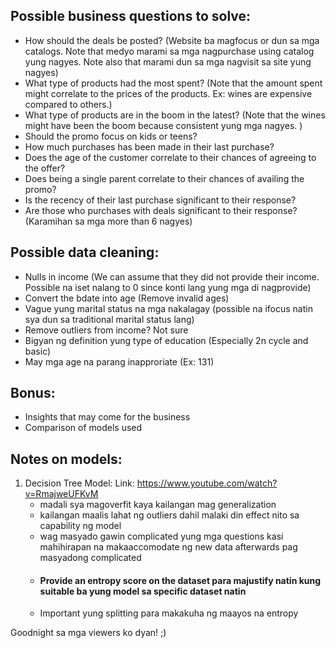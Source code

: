 ## Possible business questions to solve:

- How should the deals be posted? (Website ba magfocus or dun sa mga catalogs. Note that medyo marami sa mga nagpurchase using catalog yung nagyes. Note also that marami dun sa mga nagvisit sa site yung nagyes)
- What type of products had the most spent? (Note that the amount spent might correlate to the prices of the products. Ex: wines are expensive compared to others.)
- What type of products are in the boom in the latest? (Note that the wines might have been the boom because consistent yung mga nagyes. )
- Should the promo focus on kids or teens?
- How much purchases has been made in their last purchase?
- Does the age of the customer correlate to their chances of agreeing to the offer?
- Does being a single parent correlate to their chances of availing the promo?
- Is the recency of their last purchase significant to their response?
- Are those who purchases with deals significant to their response? (Karamihan sa mga more than 6 nagyes)

## Possible data cleaning:

- Nulls in income (We can assume that they did not provide their income. Possible na iset nalang to 0 since konti lang yung mga di nagprovide)
- Convert the bdate into age (Remove invalid ages)
- Vague yung marital status na mga nakalagay (possible na ifocus natin sya dun sa traditional marital status lang)
- Remove outliers from income? Not sure
- Bigyan ng definition yung type of education (Especially 2n cycle and basic)
- May mga age na parang inapproriate (Ex: 131)

## Bonus:

- Insights that may come for the business
- Comparison of models used

## Notes on models:

1. Decision Tree Model:
    Link: https://www.youtube.com/watch?v=RmajweUFKvM
    * madali sya magoverfit kaya kailangan mag generalization
    * kailangan maalis lahat ng outliers dahil malaki din effect nito sa capability ng model
    * wag masyado gawin complicated yung mga questions kasi mahihirapan na makaaccomodate ng new data afterwards pag masyadong complicated
    * #### Provide an entropy score on the dataset para majustify natin kung suitable ba yung model sa specific dataset natin
    * Important yung splitting para makakuha ng maayos na entropy
    

Goodnight sa mga viewers ko dyan! ;)
